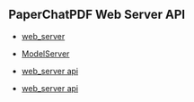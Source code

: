 ## PaperChatPDF Web Server API

- [web_server](WebServer/web_server)

- [ModelServer](ModelServer/llm_server)

- [web_server api](WebServer/PDFParse/pdf_to_json)

- [web_server api](WebServer/web_server)